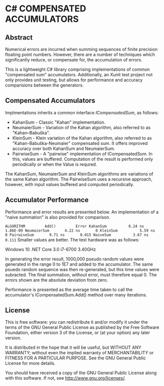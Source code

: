 # C# COMPENSATED ACCUMULATORS #

## Abstract ##
Numerical errors are incurred when summing sequences of finite precision floating
point numbers. However, there are a number of techniques which significantly
reduce, or compensate for, the accumulation of errors.

This is a lightweight C# library comprising implementations of common "compensated sum"
accumulators. Additionally, an Xunit test project not only provides unit testing,
but allows for performance and accuracy comparisions between the generators.

## Compensated Accumulators ##
Implmentations inherits a common interface *ICompensatedSum*, as follows:

* KahanSum - Classic "Kahan" implementation.
* NeumaierSum - Variation of the Kahan algorithm, also referred to as "Kahan–Babuška".
* KleinSum - Klein variation of the Kahan algorithm, also referred to as "Kahan-Babuška-Neumaier" compensated sum. It offers improved accuracy over both KahanSum and NeumaierSum.
* PairwiseSum - A "pairwise" implementation of ICompensatedSum. In this, values are buffered. Computation of the result is performed only periodically or when the Value is requred.

The KahanSum, NeumaierSum and KleinSum algorithms are variations of the same Kahan algorithm. The
PairwiseSum uses a recursive approach, however, with input values buffered and computed periodically.

## Accumulator Performance ##
Performance and error results are presented below. An implementation of a "naive summation"
is also provided for comparison.

`
ALGORITHM         Add()         Error
KahanSum          6.24 ns       1.86E-09
NeumaierSum       4.22 ns       0
KleinSum          5.59 ns       0
PairwiseSum       9.71 ns       0.015
NaiveSum          3.67 ns       0.111
`
Smaller values are better. The test hardware was as follows:

Windows 10
.NET Core 3.0
i7-6700 3.40GHz

In generating the error result, 1000,000 pseudo random values were generated in the range 0
to 1E7 and added to the accumulator. The same psuedo random sequence was then re-generated, but
this time values were subracted. The final summation, without error, must therefore equal 0.
The errors shown are the absolute deviation from zero.

Performance is presented as the average time taken to call the accumulator's ICompensatedSum.Add()
method over many iterations.

## License ##
This is free software: you can redistribute it and/or modify
it under the terms of the GNU General Public License as published by the
Free Software Foundation, either version 3 of the License, or
(at your option) any later version.

It is distributed in the hope that it will be useful,
but WITHOUT ANY WARRANTY; without even the implied warranty of
MERCHANTABILITY or FITNESS FOR A PARTICULAR PURPOSE. See the
GNU General Public License for more details.

You should have received a copy of the GNU General Public License
along with this software. If not, see <http://www.gnu.org/licenses/>.

